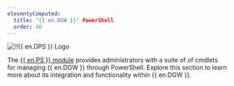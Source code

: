```yaml
---
eleventyComputed:
  title: "{{ en.DGW }}" PowerShell
  order: 40
---
```

![!!{{ en.DPS }} Logo](https://cdnweb.devolutions.net/images/projects/devolutions-powershell/logos/devolutions-powershell-color-shadow.svg)

The [{{ en.PS }} module](https://www.powershellgallery.com/packages/Devolutions.PowerShell/) provides administrators with a suite of of cmdlets for managing {{ en.DGW }} through PowerShell. Explore this section to learn more about its integration and functionality within {{ en.DGW }}.